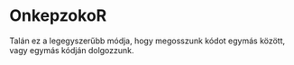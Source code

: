 # OnkepzokoR
Talán ez a legegyszerűbb módja, hogy megosszunk kódot egymás között, vagy egymás kódján dolgozzunk.
